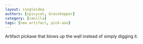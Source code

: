 ```yaml
---
layout: singleidea
authors: [spicycat, Grasshopper]
category: [vanilla]
tags: [new artifact, pick-axe]
---
```

Artifact pickaxe that blows up the wall instead of simply digging it.
